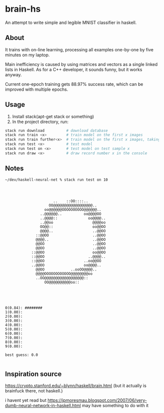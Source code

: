 # brain-hs

An attempt to write simple and legible MNIST classifier in haskell.

## About

It trains with on-line learning, processing all examples one-by-one by five minutes on my laptop.

Main inefficiency is caused by using matrices and vectors as a single linked lists in Haskell. As for a C++ developer, it sounds funny, but it works anyway.

Current one-epoch training gets 88.97% success rate, which can be improved with multiple epochs.

## Usage

1. Install stack(apt-get stack or something)
2. In the project directory, run:

```sh
stack run download          # download database
stack run train <x>         # train model on the first x images
stack run train further<x>  # train model on the first x images, taking existing model as a source(one-epoch, basically)
stack run test <x>          # test model
stack run test on <x>       # test model on test sample x
stack run draw <x>          # draw record number x in the console
```

## Notes

```
~/dev/haskell-neural-net % stack run test on 10




                      ..    ::OO::::..
                    OO@@@@@@@@@@@@@@@@@@..
                  oo@@@@@@OOOOOOOOOO@@@@@@..
                ..@@@@@@..          oo@@@@OO
                ..@@@@::              oo@@@@..
                ..@@oo                  @@@@oo
                OO@@::                  oo@@OO
                @@@@..                  ..@@OO
              ::@@OO                    ..@@OO
              @@@@..                    ..@@OO
              @@OO                      ..@@OO
              @@OO                      ..@@OO
            ::@@OO                      oo@@OO
            ::@@OO                    ..@@@@..
            ::@@OO                  ..oo@@OO
            ..@@OO                  oo@@@@..
              @@OO            ..ooOO@@@@..
              @@@@OOOOOOOOOOOO@@@@@@@@oo
              ..OO@@@@@@@@@@@@@@@@@@::
                  OO@@@@@@@@@@oo::





0(0.84): ########
1(0.00):
2(0.00):
3(0.00):
4(0.00):
5(0.00):
6(0.00):
7(0.00):
8(0.00):
9(0.00):

best guess: 0.0


```

## Inspiration source

<https://crypto.stanford.edu/~blynn/haskell/brain.html>
(but it actually is brainfuck there, not haskell.)

i havent yet read but <https://jpmoresmau.blogspot.com/2007/06/very-dumb-neural-network-in-haskell.html> may have something to do with it

